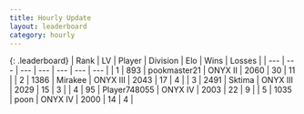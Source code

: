 ```yaml
---
title: Hourly Update
layout: leaderboard
category: hourly
---
```


{: .leaderboard}
| Rank | LV | Player | Division | Elo | Wins | Losses |
| --- | --- | --- | --- | --- | --- | --- |
| <span data-change="0">1</span> | 893 | <span title="ID: 652474">pookmaster21</span> | ONYX II | <span data-change="0">2060</span> | <span data-change="0">30</span> | <span data-change="0">11</span> |
| <span data-change="0">2</span> | 1386 | <span title="ID: 416373">Mirakee</span> | ONYX III | <span data-change="0">2043</span> | <span data-change="0">17</span> | <span data-change="0">4</span> |
| <span data-change="0">3</span> | 2491 | <span title="ID: 353063">Sktima</span> | ONYX III | <span data-change="0">2029</span> | <span data-change="0">15</span> | <span data-change="0">3</span> |
| <span data-change="0">4</span> | 95 | <span title="ID: 748055">Player748055</span> | ONYX IV | <span data-change="0">2003</span> | <span data-change="0">22</span> | <span data-change="0">9</span> |
| <span data-change="0">5</span> | 1035 | <span title="ID: 540690">poon</span> | ONYX IV | <span data-change="0">2000</span> | <span data-change="0">14</span> | <span data-change="0">4</span> |